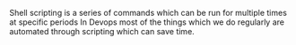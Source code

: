 Shell scripting is a series of commands which can be run for multiple times at specific periods 
In Devops most of the things which we do regularly are automated through scripting which can save time.

